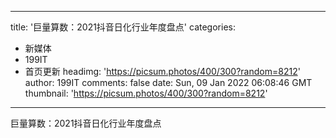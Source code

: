 
---
title: '巨量算数：2021抖音日化行业年度盘点'
categories: 
 - 新媒体
 - 199IT
 - 首页更新
headimg: 'https://picsum.photos/400/300?random=8212'
author: 199IT
comments: false
date: Sun, 09 Jan 2022 06:08:46 GMT
thumbnail: 'https://picsum.photos/400/300?random=8212'
---

<div>   
巨量算数：2021抖音日化行业年度盘点  
</div>
            